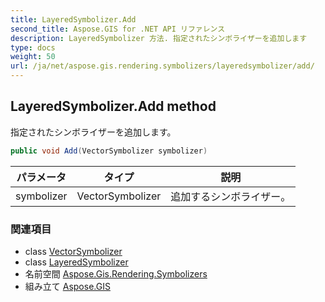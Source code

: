 ```yaml
---
title: LayeredSymbolizer.Add
second_title: Aspose.GIS for .NET API リファレンス
description: LayeredSymbolizer 方法. 指定されたシンボライザーを追加します
type: docs
weight: 50
url: /ja/net/aspose.gis.rendering.symbolizers/layeredsymbolizer/add/
---
```

## LayeredSymbolizer.Add method

指定されたシンボライザーを追加します。

```csharp
public void Add(VectorSymbolizer symbolizer)
```

| パラメータ | タイプ | 説明 |
| --- | --- | --- |
| symbolizer | VectorSymbolizer | 追加するシンボライザー。 |

### 関連項目

* class [VectorSymbolizer](../../vectorsymbolizer/)
* class [LayeredSymbolizer](../)
* 名前空間 [Aspose.Gis.Rendering.Symbolizers](../../layeredsymbolizer/)
* 組み立て [Aspose.GIS](../../../)



